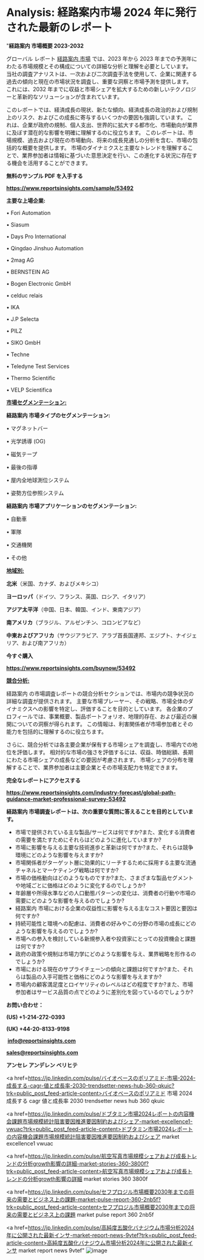# Analysis: 経路案内市場 2024 年に発行された最新のレポート

"<strong>経路案内 市場概要 2023-2032</strong>

グローバル レポート <a href=https://www.reportsinsights.com/sample/53492>経路案内 市場</a> では、2023 年から 2023 年までの予測年にわたる市場規模とその構成についての詳細な分析と理解を必要としています。 当社の調査アナリストは、一次および二次調査手法を使用して、企業に関連する過去の傾向と現在の市場状況を調査し、重要な洞察と市場予測を提供します。 これには、2032 年までに収益と市場シェアを拡大​​するための新しいテクノロジーと革新的なソリューションが含まれています。

このレポートでは、経済成長の現状、新たな傾向、経済成長の政治的および規制上のリスク、およびこの成長に寄与するいくつかの要因も強調しています。 これは、企業が政府の規制、個人支出、世界的に拡大する都市化、市場動向が業界に及ぼす潜在的な影響を明確に理解するのに役立ちます。 このレポートは、市場規模、過去および現在の市場動向、将来の成長見通しの分析を含む、市場の包括的な概要を提供します。 市場のダイナミクスと主要なトレンドを理解することで、業界参加者は情報に基づいた意思決定を行い、この進化する状況に存在する機会を活用することができます。

<strong><b>無料のサンプル PDF を入手する</b></strong>

<a href=https://www.reportsinsights.com/sample/53492><strong><u>https://www.reportsinsights.com/sample/53492</u></strong></a>

<strong>主要な上場企業:</strong>

• Fori Automation

• Siasum

• Days Pro International

• Qingdao Jinshuo Automation

• 2mag AG

• BERNSTEIN AG

• Bogen Electronic GmbH

• celduc relais

• IKA

• J.P Selecta

• PILZ

• SIKO GmbH

• Techne

• Teledyne Test Services

• Thermo Scientific

• VELP Scientifica

<strong><u>市場セグメンテーション</u></strong><strong><u>:</u></strong>

<strong>経路案内 市場タイプのセグメンテーション:</strong>

• マグネットバー

• 光学誘導 (OG)

• 磁気テープ

• 最後の指導

• 屋内全地球測位システム

• 姿勢方位参照システム

<strong>経路案内 市場アプリケーションのセグメンテーション:</strong>

• 自動車

• 軍隊

• 交通機関

• その他

<strong><u>地域別</u></strong><strong><u>:</u></strong>

<strong>北米</strong>（米国、カナダ、およびメキシコ）

<strong>ヨーロッパ</strong>（ドイツ、フランス、英国、ロシア、イタリア）

<strong>アジア太平洋</strong>（中国、日本、韓国、インド、東南アジア）

<strong>南アメリカ</strong>（ブラジル、アルゼンチン、コロンビアなど）

<strong>中東およびアフリカ</strong>（サウジアラビア、アラブ首長国連邦、エジプト、ナイジェリア、および南アフリカ）

<strong>今すぐ購入</strong>

<a href=https://www.reportsinsights.com/buynow/53492><strong><u>https://www.reportsinsights.com/buynow/53492</u></strong></a>

<strong><u>競合分析:</u></strong>

経路案内 の市場調査レポートの競合分析セクションでは、市場内の競争状況の詳細な調査が提供されます。 主要な市場プレーヤー、その戦略、市場全体のダイナミクスへの影響を特定し、評価することを目的としています。 各企業のプロフィールでは、事業概要、製品ポートフォリオ、地理的存在、および最近の展開についての洞察が得られます。 この情報は、利害関係者が市場参加者とその能力を包括的に理解するのに役立ちます。

さらに、競合分析では各主要企業が保有する市場シェアを調査し、市場内での地位を評価します。 相対的な市場の強さを評価するには、収益、時価総額、長期にわたる市場シェアの成長などの要因が考慮されます。 市場シェアの分布を理解することで、業界参加者は主要企業とその市場支配力を特定できます。

<strong>完全なレポートにアクセスする</strong>

<a href=https://www.reportsinsights.com/industry-forecast/global-path-guidance-market-professional-survey-53492><strong><u><b>https://www.reportsinsights.com/industry-forecast/global-path-guidance-market-professional-survey-53492</b></u></strong></a>

<strong><b>経路案内 市場調査レポートは、次の重要な質問に答えることを目的としています。</b></strong>
<ul>
  <li>市場で提供されている主な製品/サービスは何ですか?また、変化する消費者の需要を満たすためにそれらはどのように進化していますか?</li>
  <li>市場に影響を与える主要な技術進歩と革新は何ですか?また、それらは競争環境にどのような影響を与えますか?</li>
  <li>市場関係者がターゲット層に効果的にリーチするために採用する主要な流通チャネルとマーケティング戦略は何ですか?</li>
  <li>市場の価格動向はどのようなものですか?また、さまざまな製品セグメントや地域ごとに価格はどのように変化するのでしょうか?</li>
  <li>年齢層や所得水準などの人口動態パターンの変化は、消費者の行動や市場の需要にどのような影響を与えるのでしょうか?</li>
  <li>経路案内 市場における企業の収益性に影響を与える主なコスト要因と要因は何ですか?</li>
  <li>持続可能性と環境への配慮は、消費者の好みやこの分野の市場の成長にどのような影響を与えるのでしょうか?</li>
  <li>市場への参入を検討している新規参入者や投資家にとっての投資機会と課題は何ですか?</li>
  <li>政府の政策や規制は市場力学にどのような影響を与え、業界戦略を形作るのでしょうか?</li>
  <li>市場における現在のサプライチェーンの傾向と課題は何ですか?また、それらは製品の入手可能性と価格にどのような影響を与えますか?</li>
  <li>市場内の顧客満足度とロイヤリティのレベルはどの程度ですか?また、市場参加者はサービス品質の点でどのように差別化を図っているのでしょうか?</li>
</ul>
<strong>お問い合わせ：</strong>

<strong>(US) +1-214-272-0393</strong>

<strong>(UK) +44-20-8133-9198</strong>

<strong> </strong><a href=info@reportsinsights.com><strong><u>info@reportsinsights.com</u></strong></a>

<a href=sales@reportsinsights.com><strong><u>sales@reportsinsights.com</u></strong></a>

<strong>アンセレ アンデレン ベリヒテ</strong>

<a href=https://jp.linkedin.com/pulse/バイオベースのポリアミド-市場-2024-成長する-cagr-値と成長率-2030-trendsetter-news-hub-360-qkuic?trk=public_post_feed-article-content>バイオベースのポリアミド 市場 2024 成長する cagr 値と成長率 2030 trendsetter news hub 360 qkuic</a>

<a href=https://jp.linkedin.com/pulse/ドブタミン市場2024レポートの内容機会課題市場規模統計阻害要因推進要因制約およびシェア-market-excellence1-vwuac?trk=public_post_feed-article-content>ドブタミン市場2024レポートの内容機会課題市場規模統計阻害要因推進要因制約およびシェア market excellence1 vwuac</a>

<a href=https://jp.linkedin.com/pulse/航空写真市場規模シェアおよび成長トレンドの分析growth影響の詳細-market-stories-360-3800f?trk=public_post_feed-article-content>航空写真市場規模シェアおよび成長トレンドの分析growth影響の詳細 market stories 360 3800f</a>

<a href=https://jp.linkedin.com/pulse/セフプロジル市場概要2030年までの将来の需要とビジネス上の課題-market-pulse-report-360-2nb5f?trk=public_post_feed-article-content>セフプロジル市場概要2030年までの将来の需要とビジネス上の課題 market pulse report 360 2nb5f</a>

<a href=https://jp.linkedin.com/pulse/高純度五酸化バナジウム市場分析2024年に公開された最新インサ-market-report-news-9vtef?trk=public_post_feed-article-content>高純度五酸化バナジウム市場分析2024年に公開された最新インサ market report news 9vtef</a>"
![image](https://github.com/gayatrid12/RImarketdynamics/assets/158473851/1cd3b97b-a07c-420d-ae20-605d7faafbab)
